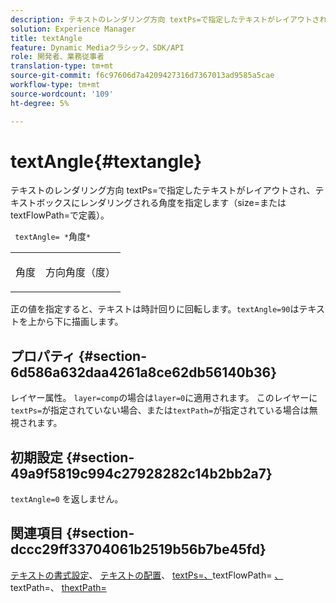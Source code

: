```yaml
---
description: テキストのレンダリング方向 textPs=で指定したテキストがレイアウトされ、テキストボックスにレンダリングされる角度を指定します（size=またはtextFlowPath=で定義）。
solution: Experience Manager
title: textAngle
feature: Dynamic Mediaクラシック，SDK/API
role: 開発者、業務従事者
translation-type: tm+mt
source-git-commit: f6c97606d7a4209427316d7367013ad9585a5cae
workflow-type: tm+mt
source-wordcount: '109'
ht-degree: 5%

---
```



# textAngle{#textangle}

テキストのレンダリング方向 textPs=で指定したテキストがレイアウトされ、テキストボックスにレンダリングされる角度を指定します（size=またはtextFlowPath=で定義）。

` textAngle= *`角度`*`

<table id="simpletable_40832AC4B43A458CA69B225768124F58"> 
 <tr class="strow"> 
  <td class="stentry"> <p> <span class="varname"> 角度 </span> </p> </td> 
  <td class="stentry"> <p>方向角度（度） </p> </td> 
 </tr> 
</table>

正の値を指定すると、テキストは時計回りに回転します。`textAngle=90`はテキストを上から下に描画します。

## プロパティ {#section-6d586a632daa4261a8ce62db56140b36}

レイヤー属性。 `layer=comp`の場合は`layer=0`に適用されます。 このレイヤーに`textPs=`が指定されていない場合、または`textPath=`が指定されている場合は無視されます。

## 初期設定 {#section-49a9f5819c994c27928282c14b2bb2a7}

`textAngle=0` を返しません。

## 関連項目 {#section-dccc29ff33704061b2519b56b7be45fd}

[テキストの書式設定](../../../../../is-api/http-ref/image-serving-api-ref/c-http-protocol-reference/c-text-formatting/c-text-formatting.md#concept-0d3136db7f6f49668274541cd4b6364c)、 [テキストの配置](../../../../../is-api/http-ref/image-serving-api-ref/c-http-protocol-reference/c-text-formatting/r-text-positioning.md#reference-f647443d92914f4b89a7cc5a83267d87)、 [textPs=、](../../../../../is-api/http-ref/image-serving-api-ref/c-http-protocol-reference/c-command-reference/r-textps.md#reference-4209a2a6169f44278da2647cfb0cd767)textFlowPath= [、](../../../../../is-api/http-ref/image-serving-api-ref/c-http-protocol-reference/c-command-reference/r-textflowpath.md#reference-0b8d9493d71342f0b6a64a6d221584ef)textPath=、 [thextPath=](../../../../../is-api/http-ref/image-serving-api-ref/c-http-protocol-reference/c-command-reference/r-textpath.md#reference-b09cc0902dff4725bdb54d5da4076ccd)

